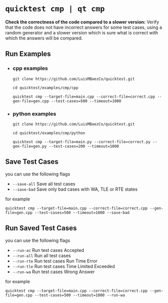 `quicktest cmp | qt cmp`
============

**Check the correctness of the code compared to a slower version:** Verify that the code does not have incorrect answers for some test cases, using a random generator and a slower version which is sure what is correct with which the answers will be compared.

## Run Examples

* ### cpp examples
    ```shell
    git clone https://github.com/LuisMBaezCo/quicktest.git

    cd quicktest/examples/cmp/cpp

    quicktest cmp --target-file=main.cpp --correct-file=correct.cpp --gen-file=gen.cpp --test-cases=500 --timeout=1000
    ```

* ### python examples
    ```shell
    git clone https://github.com/LuisMBaezCo/quicktest.git

    cd quicktest/examples/cmp/python

    quicktest cmp --target-file=main.py --correct-file=correct.py --gen-file=gen.py --test-cases=200 --timeout=1000
    ```
## Save Test Cases

you can use the following flags
* `--save-all`   Save all test cases
* `--save-bad`   Save only bad cases with WA, TLE or RTE states

for example

```shell
quicktest cmp --target-file=main.cpp --correct-file=correct.cpp --gen-file=gen.cpp --test-cases=500 --timeout=1000 --save-bad
```

## Run Saved Test Cases

you can use the following flags

* `--run-ac`     Run test cases Accepted
* `--run-all`    Run all test cases
* `--run-rte`    Run test cases Run Time Error
* `--run-tle`    Run test cases Time Limited Exceeded
* `--run-wa`     Run test cases Wrong Answer

for example

```shell
quicktest cmp --target-file=main.cpp --correct-file=correct.cpp --gen-file=gen.cpp --test-cases=500 --timeout=1000 --run-wa
```